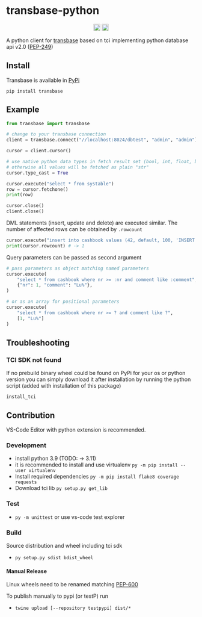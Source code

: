# transbase-python

<p align="center">
    <a href="https://badge.fury.io/py/transbase"><img src="https://badge.fury.io/py/transbase.svg" alt="pypi version" height="18"></a>
    <a href="https://github.com/TransactionSoftwareGmbH/transbase-python/actions/workflows/python-verify.yml"><img src="https://github.com/TransactionSoftwareGmbH/transbase-python/actions/workflows/python-verify.yml/badge.svg " alt="test" height="18"></a>
</p>

A python client for [transbase](https://www.transaction.de/loesungen/transbase-ressourcenoptimierte-hochleistungsdatenbank)
based on tci implementing python database api v2.0 ([PEP-249](https://www.python.org/dev/peps/pep-0249/))

## Install

Transbase is available in [PyPi](https://test.pypi.org/project/transbase/)

```
pip install transbase
```

## Example

```python
from transbase import transbase

# change to your transbase connection
client = transbase.connect("//localhost:8024/dbtest", "admin", "admin")

cursor = client.cursor()

# use native python data types in fetch result set (bool, int, float, bytes,...)
# otherwise all values will be fetched as plain "str"
cursor.type_cast = True

cursor.execute("select * from systable")
row = cursor.fetchone()
print(row)

cursor.close()
client.close()
```

DML statements (insert, update and delete) are executed similar. The number of affected rows can be obtained by `.rowcount`

```python
cursor.execute("insert into cashbook values (42, default, 100, 'INSERT');");
print(cursor.rowcount) # -> 1
```

Query parameters can be passed as second argument

```python
# pass parameters as object matching named parameters
cursor.execute(
    "select * from cashbook where nr >= :nr and comment like :comment",
    {"nr": 1, "comment": "Lu%"},
)

# or as an array for positional parameters
cursor.execute(
    "select * from cashbook where nr >= ? and comment like ?",
    [1, "Lu%"]
)
```

## Troubleshooting

### TCI SDK not found

If no prebuild binary wheel could be found on PyPi for your os or python version you can simply download it after installation by
running the python script (added with installation of this package)

```
install_tci
```

## Contribution

VS-Code Editor with python extension is recommended.

### Development

- install python 3.9 (TODO: -> 3.11)
- it is recommended to install and use virtualenv
  `py -m pip install --user virtualenv`
- Install required dependencies
  `py -m pip install flake8 coverage requests`
- Download tci lib `py setup.py get_lib`

### Test

- `py -m unittest` or use vs-code test explorer

### Build

Source distribution and wheel including tci sdk

- `py setup.py sdist bdist_wheel`

#### Manual Release

Linux wheels need to be renamed matching [PEP-600](https://www.python.org/dev/peps/pep-0600/)

To publish manually to pypi (or testP) run

- `twine upload [--repository testpypi] dist/*`
